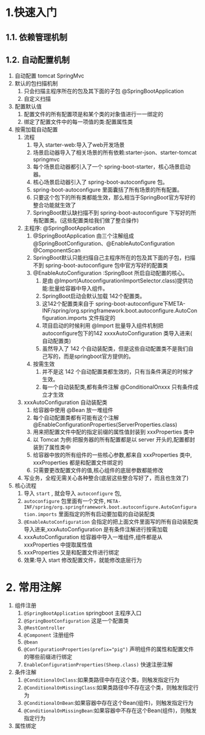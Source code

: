 # 1.快速入门

## 1.1. 依赖管理机制

## 1.2. 自动配置机制

1. 自动配置 tomcat SpringMvc
2. 默认的包扫描机制
    1. 只会扫描主程序所在的包及其下面的子包 @SpringBootApplication
    2. 自定义扫描
3. 配置默认值
    1. 配置文件的所有配置项是和某个类的对象值进行一一绑定的
    1. 绑定了配置文件中的每一项值的类:配置属性类
4. 按需加载自动配置
    1. 流程
        1. 导入 starter-web:导入了web开发场景
        2. 场景启动器导入了相关场景的所有依赖:starter-json、starter-tomcat springmvc
        3. 每个场景启动器都引入了一个 spring-boot-starter，核心场景启动器。
        4. 核心场景启动器引入了 spring-boot-autoconfigure 包。
        5. spring-boot-autoconfigure 里面囊括了所有场景的所有配置。
        6. 只要这个包下的所有类都能生效，那么相当于SpringBoot官方写好的整合功能就生效了
        7. SpringBoot默认缺扫描不到 spring-boot-autoconfigure 下写好的所有配置类。(这些配置类给我们做了整合操作)
    2. 主程序: @SpringBootApplication
        1. @SpringBootApplication 由三个注解组成 @SpringBootConfiguration、@EnableAutoConfiguration @ComponentScan
        2. SpringBoot默认只能扫描自己主程序所在的包及其下面的子包，扫描不到 spring-boot-autoconfigure 包中官方写好的配置类
        3. @EnableAutoConfiguration :SpringBoot 所启自动配置的核心。
            1. 是由 @Import(AutoconfigurationImportSelector.class)提供功能:批量给容器中导入组件。
            2. SpringBoot启动会默认加载 142个配置类。
            3. 这142个配置类来自于
               spring-boot-autoconfigure下META-INF/spring/org.springframework.boot.autoconfigure.AutoConfiguration.imports
               文件指定的
            4. 项目启动的时候利用 @Import 批量导入组件机制把 autoconfigure包下的142 xxxxAutoConfiguration 类导入进来(
               自动配置类)
            5. 虽然导入了 142 个自动装配类，但是这些自动配置类不是我们自己写的，而是springboot官方提供的。
        4. 按需生效
            1. 并不是这 142 个自动配置类都生效的，只有当条件满足的时候才生效。
            2. 每一个自动装配类,都有条件注解 @ConditionalOnxxx 只有条件成立才生效
    3. xxxAutoConfiguration 自动装配类
        1. 给容器中使用 @Bean 放一堆组件
        2. 每个自动配置类都有可能有这个注解 @EnableConfigurationProperties(ServerProperties.class)
        3. 用来把配置文件中配的指定前缀的属性值封装到 xxxProperties 类中
        4. 以 Tomcat 为例:把服务器的所有配置都是以 server 开头的,配置都封装到了属性类中
        5. 给容器中放的所有组件的一些核心参数,都来自 xxxProperties 类中, xxxProperties 都是和配置文件绑定的
        6. 只需要更改配置文件的值,核心组件的底层参数都能修改
    4. 写业务，全程无需关心各种整合(底层这些整合写好了，而且也生效了)
5. 核心流程
    1. 导入 `start` , 就会导入 `autoconfigure` 包,
    2. `autoconfigure`
       包里面有一个文件, `META-INF/spring/org.springframework.boot.autoconfigure.AutoConfiguration.imports`
       里面指定的所有启动要加载的自动装配类
    3. `@EnableAutoConfiguration` 会指定的把上面文件里面写的所有自动装配类导入进来,xxxAutoConfiguration 是有条件注解进行按需加载
    4. xxxAutoConfiguration 给容器中导入一堆组件,组件都是从 xxxProperties 中提取属性值
    5. xxxProperties 又是和配置文件进行绑定
    6. 效果:导入 start 修改配置文件，就能修改底层行为

# 2. 常用注解

1. 组件注册
    1. `@SpringBootApplication`   springboot 主程序入口
    2. `@SpringBootConfiguration` 这是一个配置类
    3. `@RestController`
    4. `@Component`    注册组件
    5. `@bean`
    6. `@ConfigurationProperties(prefix="pig")`     声明组件的属性和配置文件的哪些前缀进行绑定
    7. `EnableConfigurationProperties(Sheep.class)` 快速注册注解
2. 条件注解
    1. `@ConditionalOnClass`:如果类路径中存在这个类，则触发指定行为
    2. `@ConditionalOnMissingClass`:如果类路径中不存在这个类，则触发指定行为
    3. `@ConditionalOnBean`:如果容器中存在这个Bean(组件)，则触发指定行为
    4. `@ConditionalOnMissingBean`:如果容器中不存在这个Bean(组件)，则触发指定行为
3. 属性绑定